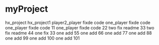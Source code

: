 # myProject
hx_project
hx_project1
player2_player fixde code
one_player fixde code
one_player fixde code 11
one_player fixde code 22
two fix readme 33
two fix readme 44
one fix 33
one add 55
one add 66
one add 77
one add 88
one add 99
one add 100
one add 101